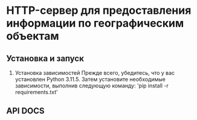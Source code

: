 # HTTP-сервер для предоставления информации по географическим объектам

## Установка и запуск 
1. Установка зависимостей 
Прежде всего, убедитесь, что у вас установлен Python 3.11.5. Затем установите необходимые зависимости, выполнив следующую команду:
'pip install -r requirements.txt'

## API DOCS

